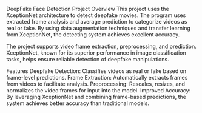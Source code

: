 DeepFake Face Detection
Project Overview
This project uses the XceptionNet architecture to detect deepfake movies. The program uses extracted frame analysis and average prediction to categorize videos as real or fake. By using data augmentation techniques and transfer learning from XceptionNet, the detecting system achieves excellent accuracy.

The project supports video frame extraction, preprocessing, and prediction. XceptionNet, known for its superior performance in image classification tasks, helps ensure reliable detection of deepfake manipulations.

Features
Deepfake Detection: Classifies videos as real or fake based on frame-level predictions.
Frame Extraction: Automatically extracts frames from videos to facilitate analysis.
Preprocessing: Rescales, resizes, and normalizes the video frames for input into the model.
Improved Accuracy: By leveraging XceptionNet and combining frame-based predictions, the system achieves better accuracy than traditional models.
